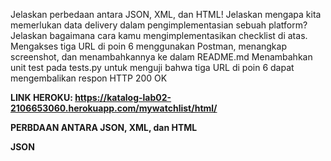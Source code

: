 Jelaskan perbedaan antara JSON, XML, dan HTML!
 Jelaskan mengapa kita memerlukan data delivery dalam pengimplementasian sebuah platform?
 Jelaskan bagaimana cara kamu mengimplementasikan checklist di atas.
 Mengakses tiga URL di poin 6 menggunakan Postman, menangkap screenshot, dan menambahkannya ke dalam README.md
 Menambahkan unit test pada tests.py untuk menguji bahwa tiga URL di poin 6 dapat mengembalikan respon HTTP 200 OK
 
 **LINK HEROKU: https://katalog-lab02-2106653060.herokuapp.com/mywatchlist/html/**
 
 
**PERBDAAN ANTARA JSON, XML, dan HTML**


**JSON**
